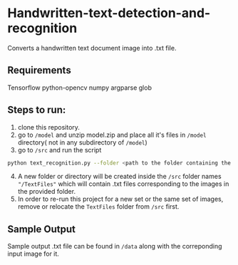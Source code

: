 # Handwritten-text-detection-and-recognition
Converts a handwritten text document image into .txt file.

## Requirements
Tensorflow 
python-opencv
numpy
argparse
glob



## Steps to run:

1. clone this repository.
2. go to `/model` and unzip model.zip and place all it's files in `/model` directory( not in any subdirectory of `/model`) 
3. go to `/src` and run the script
```bash
python text_recognition.py --folder <path to the folder containing the images eg. /home/sanya/Desktop/images> 
```
4. A new folder or directory will be created inside the `/src` folder names `"/TextFiles"` which will contain .txt files corresponding to the images in the provided folder.
5. In order to re-run this project for a new set or the same set of images, remove or relocate the `TextFiles` folder from `/src` first.

## Sample Output

Sample output .txt file can be found in `/data` along with the correponding input image for it.


